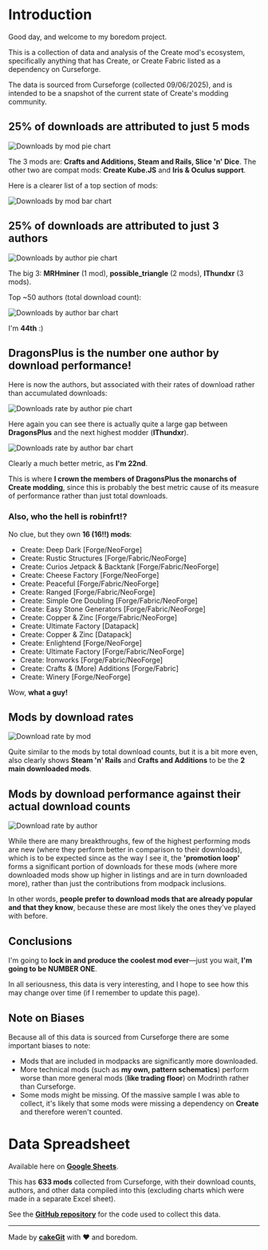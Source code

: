 # Introduction

Good day, and welcome to my boredom project.

This is a collection of data and analysis of the Create mod's ecosystem, specifically anything that has Create, or Create Fabric listed as a dependency on Curseforge.

The data is sourced from Curseforge (collected 09/06/2025), and is intended to be a snapshot of the current state of Create's modding community.

## 25% of downloads are attributed to just 5 mods

![Downloads by mod pie chart](./images/downloads_by_mod_pie.png)

The 3 mods are: **Crafts and Additions, Steam and Rails, Slice 'n' Dice**. The other two are compat mods: **Create Kube.JS** and **Iris & Oculus support**.

Here is a clearer list of a top section of mods:

![Downloads by mod bar chart](./images/downloads_by_mod_bar.png)

## 25% of downloads are attributed to just 3 authors

![Downloads by author pie chart](./images/downloads_by_author_pie.png)

The big 3: **MRHminer** (1 mod), **possible_triangle** (2 mods), **IThundxr** (3 mods).

Top ~50 authors (total download count):

![Downloads by author bar chart](./images/downloads_by_author_bar.png)

I'm **44th** :)

## DragonsPlus is the number one author by download performance!

Here is now the authors, but associated with their rates of download rather than accumulated downloads:

![Downloads rate by author pie chart](./images/downloads_rate_by_author_pie.png)

Here again you can see there is actually quite a large gap between **DragonsPlus** and the next highest modder (**IThundxr**).

![Downloads rate by author bar chart](./images/downloads_rate_by_author_bar.png)

Clearly a much better metric, as **I'm 22nd**.

This is where **I crown the members of DragonsPlus the monarchs of Create modding**, since this is probably the best metric cause of its measure of performance rather than just total downloads.

### Also, who the hell is robinfrt!?

No clue, but they own **16 (16!!) mods**:

- Create: Deep Dark [Forge/NeoForge]
- Create: Rustic Structures [Forge/Fabric/NeoForge]
- Create: Curios Jetpack & Backtank [Forge/Fabric/NeoForge]
- Create: Cheese Factory [Forge/NeoForge]
- Create: Peaceful [Forge/Fabric/NeoForge]
- Create: Ranged [Forge/Fabric/NeoForge]
- Create: Simple Ore Doubling [Forge/Fabric/NeoForge]
- Create: Easy Stone Generators [Forge/Fabric/NeoForge]
- Create: Copper & Zinc [Forge/Fabric/NeoForge]
- Create: Ultimate Factory [Datapack]
- Create: Copper & Zinc [Datapack]
- Create: Enlightend [Forge/NeoForge]
- Create: Ultimate Factory [Forge/Fabric/NeoForge]
- Create: Ironworks [Forge/Fabric/NeoForge]
- Create: Crafts & (More) Additions [Forge/Fabric]
- Create: Winery [Forge/NeoForge]

Wow, **what a guy!**

## Mods by download rates

![Download rate by mod](./images/download_rate_by_mod.png)

Quite similar to the mods by total download counts, but it is a bit more even, also clearly shows **Steam 'n' Rails** and **Crafts and Additions** to be the **2 main downloaded mods**.

## Mods by download performance against their actual download counts

![Download rate by author](./images/download_rate_against_downloads.png)

While there are many breakthroughs, few of the highest performing mods are new (where they perform better in comparison to their downloads), which is to be expected since as the way I see it, the **'promotion loop'** forms a significant portion of downloads for these mods (where more downloaded mods show up higher in listings and are in turn downloaded more), rather than just the contributions from modpack inclusions.

In other words, **people prefer to download mods that are already popular and that they know**, because these are most likely the ones they've played with before.

## Conclusions

I'm going to **lock in and produce the coolest mod ever**—just you wait, **I'm going to be NUMBER ONE**.

In all seriousness, this data is very interesting, and I hope to see how this may change over time (if I remember to update this page).

## Note on Biases

Because all of this data is sourced from Curseforge there are some important biases to note:

- Mods that are included in modpacks are significantly more downloaded.
- More technical mods (such as **my own, pattern schematics**) perform worse than more general mods (**like trading floor**) on Modrinth rather than Curseforge.
- Some mods might be missing. Of the massive sample I was able to collect, it's likely that some mods were missing a dependency on **Create** and therefore weren't counted.

# Data Spreadsheet

Available here on **[Google Sheets](https://docs.google.com/spreadsheets/d/1LioDgjSDE3QhZP1XjE8diui8SueDdx2Em7WNZxLupT4/edit?usp=sharing)**.

This has **633 mods** collected from Curseforge, with their download counts, authors, and other data compiled into this (excluding charts which were made in a separate Excel sheet).

See the **[GitHub repository](https://github.com/cakeGit/The-State-of-Create-Addons)** for the code used to collect this data.

---

Made by **[cakeGit](https://github.com/cakeGit)** with ❤️ and boredom.